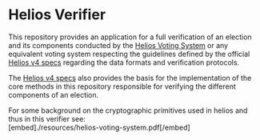 # Helios Verifier

This repository provides an application for a full verification of an election and its components conducted by the 
[Helios Voting System](https://vote.heliosvoting.org/)
or any equivalent voting system respecting the guidelines defined by the official 
[Helios v4 specs](https://documentation.heliosvoting.org/verification-specs/helios-v4) regarding the data formats 
and verification protocols. <br>

The [Helios v4 specs](https://documentation.heliosvoting.org/verification-specs/helios-v4) also provides the basis for 
the implementation of the core methods in this repository responsible for verifying 
the different components of an election.

For some background on the cryptographic primitives used in helios and thus in this verifier see: <br>
[embed]./resources/helios-voting-system.pdf[/embed]


